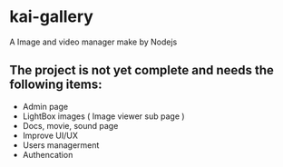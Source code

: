 # kai-gallery
A Image and video manager make by Nodejs

## The project is not yet complete and needs the following items:
- Admin page
- LightBox images ( Image viewer sub page )
- Docs, movie, sound page
- Improve UI/UX
- Users managerment
- Authencation
